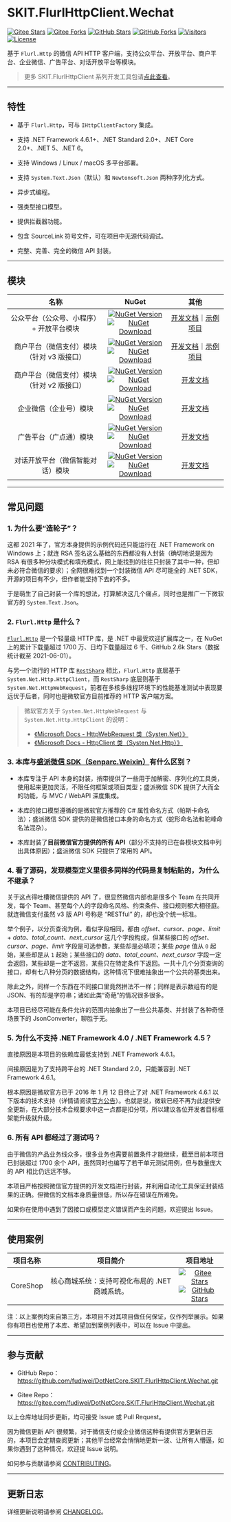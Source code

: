 ﻿# SKIT.FlurlHttpClient.Wechat

[![Gitee Stars](https://gitee.com/fudiwei/DotNetCore.SKIT.FlurlHttpClient.Wechat/badge/star.svg?title=Stars)](https://gitee.com/fudiwei/DotNetCore.SKIT.FlurlHttpClient.Wechat)
[![Gitee Forks](https://gitee.com/fudiwei/DotNetCore.SKIT.FlurlHttpClient.Wechat/badge/fork.svg?title=Forks)](https://gitee.com/fudiwei/DotNetCore.SKIT.FlurlHttpClient.Wechat)
[![GitHub Stars](https://img.shields.io/github/stars/fudiwei/DotNetCore.SKIT.FlurlHttpClient.Wechat?logo=github&label=Stars)](https://github.com/fudiwei/DotNetCore.SKIT.FlurlHttpClient.Wechat)
[![GitHub Forks](https://img.shields.io/github/forks/fudiwei/DotNetCore.SKIT.FlurlHttpClient.Wechat?logo=github&label=Forks)](https://github.com/fudiwei/DotNetCore.SKIT.FlurlHttpClient.Wechat)
[![Visitors](https://visitor-badge.laobi.icu/badge?page_id=fudiwei.DotNetCore.SKIT.FlurlHttpClient.Wechat&title=Visitors)](https://github.com/fudiwei/DotNetCore.SKIT.FlurlHttpClient.Wechat)
[![License](https://img.shields.io/github/license/fudiwei/DotNetCore.SKIT.FlurlHttpClient.Wechat?label=License)](https://mit-license.org/)

基于 `Flurl.Http` 的微信 API HTTP 客户端，支持公众平台、开放平台、商户平台、企业微信、广告平台、对话开放平台等模块。

> 更多 SKIT.FlurlHttpClient 系列开发工具包请[点此查看](https://github.com/fudiwei/DotNetCore.SKIT.FlurlHttpClient)。

---

## 特性

-   基于 `Flurl.Http`，可与 `IHttpClientFactory` 集成。

-   支持 .NET Framework 4.6.1+、.NET Standard 2.0+、.NET Core 2.0+、.NET 5、.NET 6。

-   支持 Windows / Linux / macOS 多平台部署。

-   支持 `System.Text.Json`（默认）和 `Newtonsoft.Json` 两种序列化方式。

-   异步式编程。

-   强类型接口模型。

-   提供拦截器功能。

-   包含 SourceLink 符号文件，可在项目中无源代码调试。

-   完整、完善、完全的微信 API 封装。

---

## 模块

|                       名称                       |                                                                                                                                                                                       NuGet                                                                                                                                                                                        |                                           其他                                           |
| :----------------------------------------------: | :--------------------------------------------------------------------------------------------------------------------------------------------------------------------------------------------------------------------------------------------------------------------------------------------------------------------------------------------------------------------------------: | :--------------------------------------------------------------------------------------: |
|  公众平台（公众号、小程序） <br> + 开放平台模块  |           [![NuGet Version](https://img.shields.io/nuget/v/SKIT.FlurlHttpClient.Wechat.Api.svg?label=NuGet)](https://www.nuget.org/packages/SKIT.FlurlHttpClient.Wechat.Api) <br> [![NuGet Download](https://img.shields.io/nuget/dt/SKIT.FlurlHttpClient.Wechat.Api.svg?sanitize=true&label=Downloads)](https://www.nuget.org/packages/SKIT.FlurlHttpClient.Wechat.Api)           |      [开发文档](./docs/WechatApi/README.md)｜[示例项目](./docs/WechatApi/Sample.md)      |
| 商户平台（微信支付）模块 <br> （针对 v3 版接口） | [![NuGet Version](https://img.shields.io/nuget/v/SKIT.FlurlHttpClient.Wechat.TenpayV3.svg?label=NuGet)](https://www.nuget.org/packages/SKIT.FlurlHttpClient.Wechat.TenpayV3) <br> [![NuGet Download](https://img.shields.io/nuget/dt/SKIT.FlurlHttpClient.Wechat.TenpayV3.svg?sanitize=true&label=Downloads)](https://www.nuget.org/packages/SKIT.FlurlHttpClient.Wechat.TenpayV3) | [开发文档](./docs/WechatTenpayV3/README.md)｜[示例项目](./docs/WechatTenpayV3/Sample.md) |
| 商户平台（微信支付）模块 <br> （针对 v2 版接口） | [![NuGet Version](https://img.shields.io/nuget/v/SKIT.FlurlHttpClient.Wechat.TenpayV2.svg?label=NuGet)](https://www.nuget.org/packages/SKIT.FlurlHttpClient.Wechat.TenpayV2) <br> [![NuGet Download](https://img.shields.io/nuget/dt/SKIT.FlurlHttpClient.Wechat.TenpayV2.svg?sanitize=true&label=Downloads)](https://www.nuget.org/packages/SKIT.FlurlHttpClient.Wechat.TenpayV2) |                       [开发文档](./docs/WechatTenpayV2/README.md)                        |
|              企业微信（企业号）模块              |         [![NuGet Version](https://img.shields.io/nuget/v/SKIT.FlurlHttpClient.Wechat.Work.svg?label=NuGet)](https://www.nuget.org/packages/SKIT.FlurlHttpClient.Wechat.Work) <br> [![NuGet Download](https://img.shields.io/nuget/dt/SKIT.FlurlHttpClient.Wechat.Work.svg?sanitize=true&label=Downloads)](https://www.nuget.org/packages/SKIT.FlurlHttpClient.Wechat.Work)         |                         [开发文档](./docs/WechatWork/README.md)                          |
|              广告平台（广点通）模块              |           [![NuGet Version](https://img.shields.io/nuget/v/SKIT.FlurlHttpClient.Wechat.Ads.svg?label=NuGet)](https://www.nuget.org/packages/SKIT.FlurlHttpClient.Wechat.Ads) <br> [![NuGet Download](https://img.shields.io/nuget/dt/SKIT.FlurlHttpClient.Wechat.Ads.svg?sanitize=true&label=Downloads)](https://www.nuget.org/packages/SKIT.FlurlHttpClient.Wechat.Ads)           |                          [开发文档](./docs/WechatAds/README.md)                          |
|         对话开放平台（微信智能对话）模块         |     [![NuGet Version](https://img.shields.io/nuget/v/SKIT.FlurlHttpClient.Wechat.OpenAI.svg?label=NuGet)](https://www.nuget.org/packages/SKIT.FlurlHttpClient.Wechat.OpenAI) <br> [![NuGet Download](https://img.shields.io/nuget/dt/SKIT.FlurlHttpClient.Wechat.OpenAI.svg?sanitize=true&label=Downloads)](https://www.nuget.org/packages/SKIT.FlurlHttpClient.Wechat.OpenAI)     |                        [开发文档](./docs/WechatOpenAI/README.md)                         |

---

## 常见问题

### 1. 为什么要“造轮子”？

这都 2021 年了，官方本身提供的示例代码还只能运行在 .NET Framework on Windows 上；就连 RSA 签名这么基础的东西都没有人封装（确切地说是因为 RSA 有很多种分块模式和填充模式，网上能找到的往往只封装了其中一种，但却未必符合微信的要求）；全网很难找到一个封装微信 API 尽可能全的 .NET SDK，开源的项目有不少，但作者能坚持下去的不多。

于是萌生了自己封装一个库的想法，打算解决这几个痛点，同时也是推广一下微软官方的 `System.Text.Json`。

### 2. `Flurl.Http` 是什么？

[`Flurl.Http`](https://flurl.dev/) 是一个轻量级 HTTP 库，是 .NET 中最受欢迎扩展库之一，在 NuGet 上的累计下载量超过 1700 万、日均下载量超过 6 千、GitHub 2.6k Stars（数据统计截至 2021-06-01）。

与另一个流行的 HTTP 库 [`RestSharp`](https://restsharp.dev/) 相比，`Flurl.Http` 底层基于 `System.Net.Http.HttpClient`，而 `RestSharp` 底层则基于 `System.Net.HttpWebRequest`，前者在多核多线程环境下的性能基准测试中表现要远优于后者，同时也是微软官方目前推荐的 HTTP 客户端方案。

> 微软官方关于 `System.Net.HttpWebRequest` 与 `System.Net.Http.HttpClient` 的说明：
>
> -   [《Microsoft Docs - HttpWebRequest 类（Systen.Net）》](https://docs.microsoft.com/zh-cn/dotnet/api/system.net.httpwebrequest#remarks)
> -   [《Microsoft Docs - HttpClient 类（Systen.Net.Http）》](https://docs.microsoft.com/zh-cn/dotnet/api/system.net.http.httpclient#httpclient-and-net-core)

### 3. 本库与[盛派微信 SDK（Senparc.Weixin）](https://github.com/JeffreySu/WeiXinMPSDK)有什么区别？

-   本库专注于 API 本身的封装，捎带提供了一些用于加解密、序列化的工具类，使用起来更加灵活，不限任何框架或项目类型；盛派微信 SDK 提供了大而全的功能，与 MVC / WebAPI 深度集成。

-   本库的接口模型遵循的是微软官方推荐的 C# 属性命名方式（帕斯卡命名法）；盛派微信 SDK 提供的是微信接口本身的命名方式（蛇形命名法和驼峰命名法混杂）。

-   本库封装了**目前微信官方提供的所有 API**（部分不支持的已在各模块文档中列出具体原因）；盛派微信 SDK 只提供了常用的 API。

### 4. 看了源码，发现模型定义里很多同样的代码是复制粘贴的，为什么不继承？

关于这点得吐槽微信提供的 API 了，很显然微信内部也是很多个 Team 在共同开发，每个 Team、甚至每个人的字段命名风格、约束条件、接口规则都大相径庭。就连微信支付虽然 v3 版 API 号称是 “RESTful” 的，却也没个统一标准。

举个例子，以分页查询为例，看似字段相同，都由 _offset_、_cursor_、_page_、_limit_ + _data_、_total_count_、_next_cursor_ 这几个字段构成，但某些接口的 _offset_、_cursor_、_page_、_limit_ 字段是可选参数，某些却是必填项；某些 _page_ 值从 `0` 起始，某些却是从 `1` 起始；某些接口的 _data_、_total_count_、_next_cursor_ 字段一定会返回，某些却是一定不返回，某些只在特定条件下返回。一共十几个分页查询的接口，却有七八种分页的数据结构，这种情况下很难抽象出一个公共的基类出来。

除此之外，同样一个东西在不同接口里竟然拼法不一样；同样是表示数组有的是 JSON、有的却是字符串；诸如此类“奇葩”的情况很多很多。

本项目已经尽可能在条件允许的范围内抽象出了一些公共基类、并封装了各种奇怪场景下的 JsonConverter，聊胜于无。

### 5. 为什么不支持 .NET Framework 4.0 / .NET Framework 4.5？

直接原因是本项目的依赖库最低支持到 .NET Framework 4.6.1。

间接原因是为了支持跨平台的 .NET Standard 2.0，只能兼容到 .NET Framework 4.6.1。

根本原因是微软官方已于 2016 年 1 月 12 日终止了对 .NET Framework 4.6.1 以下版本的技术支持（详情请阅读[官方公告](https://docs.microsoft.com/zh-cn/lifecycle/faq/dotnet-framework)）。也就是说，微软已经不再为此提供安全更新，在大部分技术合规要求中这一点都是扣分项，所以建议各位开发者目标框架能升级就升级。

### 6. 所有 API 都经过了测试吗？

由于微信的产品业务线众多，很多业务也需要前置条件才能继续，截至目前本项目已封装超过 1700 余个 API，虽然同时也编写了若干单元测试用例，但与数量庞大的 API 相比仍远远不够。

本项目严格按照微信官方提供的开发文档进行封装，并利用自动化工具保证封装结果的正确。但微信的文档本身质量很低，所以存在错误在所难免。

如果你在使用中遇到了因接口或模型定义错误而产生的问题，欢迎提出 Issue。

---

## 使用案例

| 项目名称 |                    项目简介                    |                                                                                                                              项目地址                                                                                                                               |
| :------: | :--------------------------------------------: | :-----------------------------------------------------------------------------------------------------------------------------------------------------------------------------------------------------------------------------------------------------------------: |
| CoreShop | 核心商城系统：支持可视化布局的 .NET 商城系统。 | [![Gitee Stars](https://gitee.com/CoreUnion/CoreShop/badge/star.svg?title=Stars)](https://gitee.com/CoreUnion/CoreShop)<br>[![GitHub Stars](https://img.shields.io/github/stars/CoreUnion/CoreShop?logo=github&label=Stars)](https://github.com/CoreUnion/CoreShop) |

注：以上案例均来自第三方，本项目不对其项目做任何保证，仅作列举展示。如果你有项目也使用了本库、希望加到案例列表中，可以在 Issue 中提出。

---

## 参与贡献

-   GitHub Repo：https://github.com/fudiwei/DotNetCore.SKIT.FlurlHttpClient.Wechat.git

-   Gitee Repo：https://gitee.com/fudiwei/DotNetCore.SKIT.FlurlHttpClient.Wechat.git

以上仓库地址同步更新，均可接受 Issue 或 Pull Request。

因为微信更新 API 很频繁，对于微信支付或企业微信这种有提供官方更新日志的，本项目会定期查阅更新；其他平台经常会悄悄地更新一波、让所有人懵逼，如果你遇到了这种情况，欢迎提 Issue 说明。

如何参与贡献请参阅 [CONTRIBUTING](./CONTRIBUTING.md)。

---

## 更新日志

详细更新说明请参阅 [CHANGELOG](./CHANGELOG.md)。
